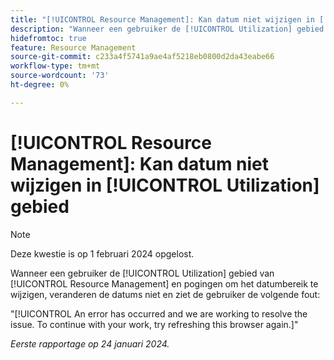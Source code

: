 ```yaml
---
title: "[!UICONTROL Resource Management]: Kan datum niet wijzigen in [!UICONTROL Utilization] gebied"
description: "Wanneer een gebruiker de [!UICONTROL Utilization] gebied van [!UICONTROL Resource Management] en pogingen om het datumbereik te wijzigen, veranderen de datums niet en ziet de gebruiker een fout."
hidefromtoc: true
feature: Resource Management
source-git-commit: c233a4f5741a9ae4af5218eb0800d2da43eabe66
workflow-type: tm+mt
source-wordcount: '73'
ht-degree: 0%

---
```



# [!UICONTROL Resource Management]: Kan datum niet wijzigen in [!UICONTROL Utilization] gebied

>[!NOTE]
>
>Deze kwestie is op 1 februari 2024 opgelost.

Wanneer een gebruiker de [!UICONTROL Utilization] gebied van [!UICONTROL Resource Management] en pogingen om het datumbereik te wijzigen, veranderen de datums niet en ziet de gebruiker de volgende fout:

&quot;[!UICONTROL An error has occurred and we are working to resolve the issue. To continue with your work, try refreshing this browser again.]&quot;

_Eerste rapportage op 24 januari 2024._
